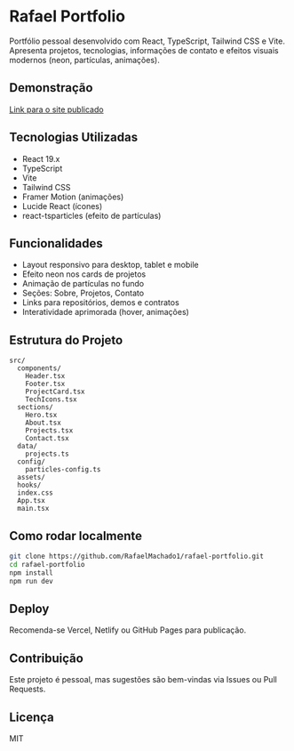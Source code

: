 # Rafael Portfolio

Portfólio pessoal desenvolvido com React, TypeScript, Tailwind CSS e Vite. Apresenta projetos, tecnologias, informações de contato e efeitos visuais modernos (neon, partículas, animações).

## Demonstração

[Link para o site publicado](https://rafadeveloper.com/) 

## Tecnologias Utilizadas

- React 19.x
- TypeScript
- Vite
- Tailwind CSS
- Framer Motion (animações)
- Lucide React (ícones)
- react-tsparticles (efeito de partículas)

## Funcionalidades

- Layout responsivo para desktop, tablet e mobile
- Efeito neon nos cards de projetos
- Animação de partículas no fundo
- Seções: Sobre, Projetos, Contato
- Links para repositórios, demos e contratos
- Interatividade aprimorada (hover, animações)

## Estrutura do Projeto

```
src/
  components/
    Header.tsx
    Footer.tsx
    ProjectCard.tsx
    TechIcons.tsx
  sections/
    Hero.tsx
    About.tsx
    Projects.tsx
    Contact.tsx
  data/
    projects.ts
  config/
    particles-config.ts
  assets/
  hooks/
  index.css
  App.tsx
  main.tsx
```

## Como rodar localmente

```bash
git clone https://github.com/RafaelMachado1/rafael-portfolio.git
cd rafael-portfolio
npm install
npm run dev
```

## Deploy

Recomenda-se Vercel, Netlify ou GitHub Pages para publicação.

## Contribuição

Este projeto é pessoal, mas sugestões são bem-vindas via Issues ou Pull Requests.

## Licença

MIT
